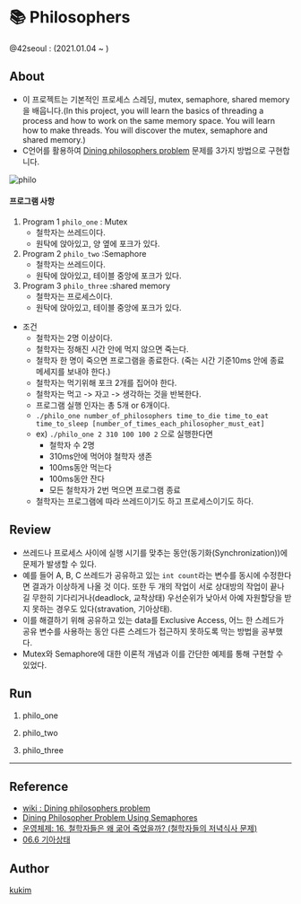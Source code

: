 # 📚 Philosophers
@42seoul : (2021.01.04 ~ )

## About
- 이 프로젝트는 기본적인 프로세스 스레딩, mutex, semaphore, shared memory을 배웁니다.(In this project, you will learn the basics of threading a process and how to work on the same memory space. You will learn how to make threads. You will discover the mutex, semaphore and shared memory.)
- C언어를 활용하여 [Dining philosophers problem](https://en.wikipedia.org/wiki/Dining_philosophers_problem) 문제를 3가지 방법으로 구현합니다.


![philo](https://upload.wikimedia.org/wikipedia/commons/7/7b/An_illustration_of_the_dining_philosophers_problem.png)

#### 프로그램 사항
1. Program 1 `philo_one` : Mutex
	- 철학자는 쓰레드이다.
	- 원탁에 앉아있고, 양 옆에 포크가 있다.
2. Program 2 `philo_two` :Semaphore
	- 철학자는 쓰레드이다.
	- 원탁에 앉아있고, 테이블 중앙에 포크가 있다.
3. Program 3 `philo_three` :shared memory
	- 철학자는 프로세스이다.
	- 원탁에 앉아있고, 테이블 중앙에 포크가 있다.

- 조건
	- 철학자는 2명 이상이다.
	- 철학자는 정해진 시간 안에 먹지 않으면 죽는다.
	- 철학자 한 명이 죽으면 프로그램을 종료한다. (죽는 시간 기준10ms 안에 종료 메세지를 보내야 한다.)
	- 철학자는 먹기위해 포크 2개를 집어야 한다.
	- 철학자는 먹고 -> 자고 -> 생각하는 것을 반복한다.
	- 프로그램 실행 인자는 총 5개 or 6개이다.
	- `./philo_one number_of_philosophers time_to_die time_to_eat time_to_sleep [number_of_times_each_philosopher_must_eat]`
	- ex) `./philo_one 2 310 100 100 2` 으로 실행한다면
		- 철학자 수 2명
		- 310ms안에 먹어야 철학자 생존
		- 100ms동안 먹는다
		- 100ms동안 잔다
		- 모든 철학자가 2번 먹으면 프로그램 종료 
	- 철학자는 프로그램에 따라 쓰레드이기도 하고 프로세스이기도 하다.

## Review
- 쓰레드나 프로세스 사이에 실행 시기를 맞추는 동안(동기화(Synchronization))에 문제가 발생할 수 있다.
- 예를 들어 A, B, C 쓰레드가 공유하고 있는 `int count`라는 변수를 동시에 수정한다면 결과가 이상하게 나올 것 이다. 또한 두 개의 작업이 서로 상대방의 작업이 끝나길 무한히 기다리거나(deadlock, 교착상태) 우선순위가 낮아서 아예 자원할당을 받지 못하는 경우도 있다(stravation, 기아상태).
- 이를 해결하기 위해 공유하고 있는 data를 Exclusive Access, 어느 한 스레드가 공유 변수를 사용하는 동안 다른 스레드가 접근하지 못하도록 막는 방법을 공부했다.
- Mutex와 Semaphore에 대한 이론적 개념과 이를 간단한 예제를 통해 구현할 수 있었다.

## Run
1. philo_one

2. philo_two

3. philo_three

---

## Reference
- [wiki : Dining philosophers problem](https://en.wikipedia.org/wiki/Dining_philosophers_problem)
- [Dining Philosopher Problem Using Semaphores](https://www.geeksforgeeks.org/dining-philosopher-problem-using-semaphores/)
- [운영체제: 16. 철학자들은 왜 굶어 죽었을까? (철학자들의 저녁식사 문제)](https://youtu.be/YAP0Bv_aQl8)
- [06.6 기아상태](https://youtu.be/07d7I6GnCZ0)

## Author
[kukim](https://github.com/ku-kim)
